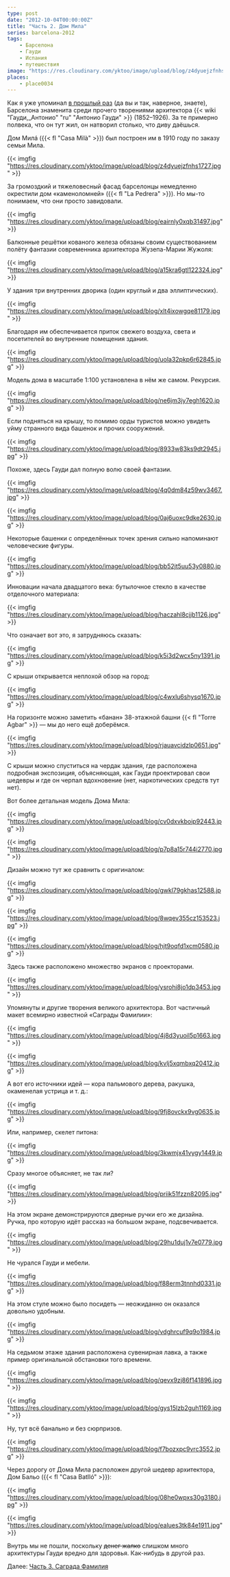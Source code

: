 ```yaml
---
type: post
date: "2012-10-04T00:00:00Z"
title: "Часть 2. Дом Мила"
series: barcelona-2012
tags:
    - Барселона
    - Гауди
    - Испания
    - путешествия
image: "https://res.cloudinary.com/yktoo/image/upload/blog/z4dyuejzfnhs1727.jpg"
places:
    - place0034
---
```


Как я уже упоминал [в прошлый раз](0162) (да вы и так, наверное, знаете), Барселона знаменита среди прочего творениями архитектора {{< wiki "Гауди,_Антонио" "ru" "Антонио Гауди" >}} (1852­–1926). За те примерно полвека, что он тут жил, он натворил столько, что диву даёшься.

Дом Милá ({{< fl "Casa Milà" >}}) был построен им в 1910 году по заказу семьи Мила.

{{< imgfig "https://res.cloudinary.com/yktoo/image/upload/blog/z4dyuejzfnhs1727.jpg" >}}

<!--more-->

За громоздкий и тяжеловесный фасад барселонцы немедленно окрестили дом «каменоломней» ({{< fl "La Pedrera" >}}). Но мы-то понимаем, что они просто завидовали.

{{< imgfig "https://res.cloudinary.com/yktoo/image/upload/blog/eairnly0xqb31497.jpg" >}}

Балконные решётки кованого железа обязаны своим существованием полёту фантазии современника архитектора Жузепа-Марии Жужоля:

{{< imgfig "https://res.cloudinary.com/yktoo/image/upload/blog/a15kra6gtl122324.jpg" >}}

У здания три внутренних дворика (один круглый и два эллиптических).

{{< imgfig "https://res.cloudinary.com/yktoo/image/upload/blog/xlt4ixowgqe81179.jpg" >}}

Благодаря им обеспечивается приток свежего воздуха, света и посетителей во внутренние помещения здания.

{{< imgfig "https://res.cloudinary.com/yktoo/image/upload/blog/uola32pkp6r62845.jpg" >}}

Модель дома в масштабе 1:100 установлена в нём же самом. Рекурсия.

{{< imgfig "https://res.cloudinary.com/yktoo/image/upload/blog/ne6jm3jy7egh1620.jpg" >}}

Если подняться на крышу, то помимо орды туристов можно увидеть уйму странного вида башенок и прочих сооружений.

{{< imgfig "https://res.cloudinary.com/yktoo/image/upload/blog/8933w83ks9dt2945.jpg" >}}

Похоже, здесь Гауди дал полную волю своей фантазии.

{{< imgfig "https://res.cloudinary.com/yktoo/image/upload/blog/4q0dm84z59wv3467.jpg" >}}

{{< imgfig "https://res.cloudinary.com/yktoo/image/upload/blog/0aj6uoxc9dke2630.jpg" >}}

Некоторые башенки с определённых точек зрения сильно напоминают человеческие фигуры.

{{< imgfig "https://res.cloudinary.com/yktoo/image/upload/blog/bb52jt5uu53y0880.jpg" >}}

Инновации начала двадцатого века: бутылочное стекло в качестве отделочного материала:

{{< imgfig "https://res.cloudinary.com/yktoo/image/upload/blog/haczahl8cjjb1126.jpg" >}}

Что означает вот это, я затрудняюсь сказать:

{{< imgfig "https://res.cloudinary.com/yktoo/image/upload/blog/k5i3d2wcx5ny1391.jpg" >}}

С крыши открывается неплохой обзор на город:

{{< imgfig "https://res.cloudinary.com/yktoo/image/upload/blog/c4wxlu6shysq1670.jpg" >}}

На горизонте можно заметить «банан» 38-этажной башни {{< fl "Torre Agbar" >}} — мы до него ещё доберёмся.

{{< imgfig "https://res.cloudinary.com/yktoo/image/upload/blog/rjauavcidzlp0651.jpg" >}}

С крыши можно спуститься на чердак здания, где расположена подробная экспозиция, объясняющая, как Гауди проектировал свои шедевры и где он черпал вдохновение (нет, наркотических средств тут нет).

Вот более детальная модель Дома Мила:

{{< imgfig "https://res.cloudinary.com/yktoo/image/upload/blog/cv0dxvkboip92443.jpg" >}}

{{< imgfig "https://res.cloudinary.com/yktoo/image/upload/blog/p7p8a15r744i2770.jpg" >}}

Дизайн можно тут же сравнить с оригиналом:

{{< imgfig "https://res.cloudinary.com/yktoo/image/upload/blog/gwkl79gkhas12588.jpg" >}}

{{< imgfig "https://res.cloudinary.com/yktoo/image/upload/blog/8wqev355cz153523.jpg" >}}

{{< imgfig "https://res.cloudinary.com/yktoo/image/upload/blog/hjt9oqfd1xcm0580.jpg" >}}

Здесь также расположено множество экранов с проекторами.

{{< imgfig "https://res.cloudinary.com/yktoo/image/upload/blog/ysrohi8jo1dp3453.jpg" >}}

Упомянуты и другие творения великого архитектора. Вот частичный макет всемирно известной «Саграды Фамилии»:

{{< imgfig "https://res.cloudinary.com/yktoo/image/upload/blog/4j8d3yuoil5p1663.jpg" >}}

{{< imgfig "https://res.cloudinary.com/yktoo/image/upload/blog/kvlj5xqmbxq20412.jpg" >}}

А вот его источники идей — кора пальмового дерева, ракушка, окаменелая устрица и т. д.:

{{< imgfig "https://res.cloudinary.com/yktoo/image/upload/blog/9fj8ovckx9vg0635.jpg" >}}

Или, например, скелет питона:

{{< imgfig "https://res.cloudinary.com/yktoo/image/upload/blog/3kwmjx41vygy1449.jpg" >}}

Сразу многое объясняет, не так ли?

{{< imgfig "https://res.cloudinary.com/yktoo/image/upload/blog/priik51fzzn82095.jpg" >}}

На этом экране демонстрируются дверные ручки его же дизайна. Ручка, про которую идёт рассказ на большом экране, подсвечивается.

{{< imgfig "https://res.cloudinary.com/yktoo/image/upload/blog/29hu1duj1v7e0779.jpg" >}}

Не чурался Гауди и мебели.

{{< imgfig "https://res.cloudinary.com/yktoo/image/upload/blog/f88erm3tnnhd0331.jpg" >}}

На этом стуле можно было посидеть — неожиданно он оказался довольно удобным.

{{< imgfig "https://res.cloudinary.com/yktoo/image/upload/blog/vdghrcuf9q9o1984.jpg" >}}

На седьмом этаже здания расположена сувенирная лавка, а также пример оригинальной обстановки того времени.

{{< imgfig "https://res.cloudinary.com/yktoo/image/upload/blog/qevx9zj86f141896.jpg" >}}

{{< imgfig "https://res.cloudinary.com/yktoo/image/upload/blog/gys15lzb2guh1169.jpg" >}}

Ну, тут всё банально и без сюрпризов.

{{< imgfig "https://res.cloudinary.com/yktoo/image/upload/blog/f7bozxpc9vrc3552.jpg" >}}

Через дорогу от Дома Мила расположен другой шедевр архитектора, Дом Бальо ({{< fl "Casa Batlló" >}}):

{{< imgfig "https://res.cloudinary.com/yktoo/image/upload/blog/08he0wpxs30g3180.jpg" >}}

{{< imgfig "https://res.cloudinary.com/yktoo/image/upload/blog/ealues3tk84e1911.jpg" >}}

Внутрь мы не пошли, поскольку ~~денег жалко~~ слишком много архитектуры Гауди вредно для здоровья. Как-нибудь в другой раз.

Далее: [Часть 3. Саграда Фамилия](0164)
